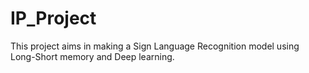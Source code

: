# IP_Project
This project aims in making a Sign Language Recognition model using Long-Short memory and Deep learning.
